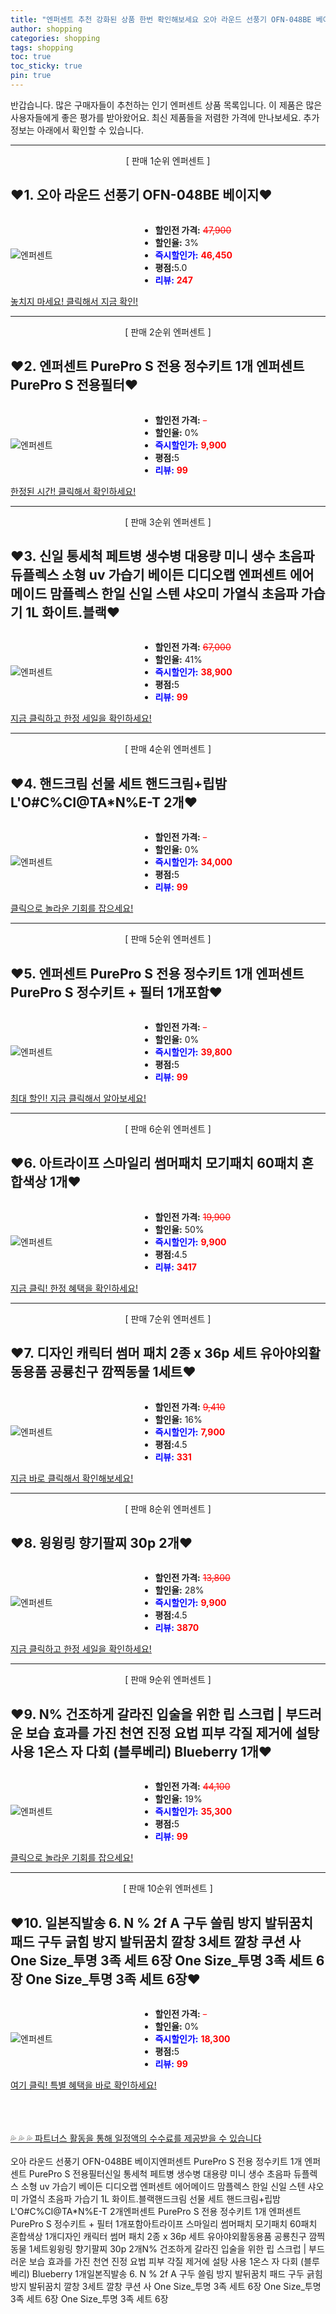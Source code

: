 ```yaml
---
title: "엔퍼센트 추천 강화된 상품 한번 확인해보세요 오아 라운드 선풍기 OFN-048BE 베이지"
author: shopping
categories: shopping
tags: shopping
toc: true
toc_sticky: true
pin: true
---
```

반갑습니다. 많은 구매자들이 추천하는 인기 엔퍼센트 상품 목록입니다. 이 제품은 많은 사용자들에게 좋은 평가를 받아왔어요. 최신 제품들을 저렴한 가격에 만나보세요. 추가 정보는 아래에서 확인할 수 있습니다.

---
<p class="toplist" style="margin: 0 auto; display: block; width: fit-content;">[ 판매 1순위 엔퍼센트 ]</p>

<h2><strong>❤️1. 오아 라운드 선풍기 OFN-048BE 베이지❤️</strong></h2>

<div style="display: flex; align-items: center;">
    <div style="flex: 0.4;">
        <img src="https://thumbnail10.coupangcdn.com/thumbnails/remote/230x230ex/image/rs_quotation_api/771aduxl/40c4f5a00adc43d2845c9137eb3d83da.jpg" alt="엔퍼센트" style="max-width: 100%;">
    </div>
    <div style="flex: 0.6; margin-left: 10px;">
        <ul>
            <li><strong>할인전 가격:</strong> <del style="color: red;">47,900</del></li>
            <li><strong>할인율:</strong> 3%</li>
            <li><span style='color:blue'><strong>즉시할인가:</strong></span> <span style='color:red'><strong>46,450</strong></span></li>
            <li><strong>평점:</strong>5.0</li>
            <li><span style='color:blue'><strong>리뷰:</strong></span> <span style='color:red'><strong>247</strong></span></li>
        </ul>
    </div>
</div>
<div class="center">
    <a href="https://William4Davisa.github.io?lptag=AF9450613&subid=githubio&pageKey=7230170927&traceid=V0-153&itemId=18344278159&vendorItemId=85488419466" class="myButton">
        놓치지 마세요! 클릭해서 지금 확인!
    </a>
</div>


---
<p class="toplist" style="margin: 0 auto; display: block; width: fit-content;">[ 판매 2순위 엔퍼센트 ]</p>

<h2><strong>❤️2. 엔퍼센트 PurePro S 전용 정수키트 1개 엔퍼센트 PurePro S 전용필터❤️</strong></h2>

<div style="display: flex; align-items: center;">
    <div style="flex: 0.4;">
        <img src="https://thumbnail10.coupangcdn.com/thumbnails/remote/230x230ex/image/vendor_inventory/9808/90c79a5fcbc0cde4c9538df4dc069b48a38d954501a3cc50dbfb70679927.jpg" alt="엔퍼센트" style="max-width: 100%;">
    </div>
    <div style="flex: 0.6; margin-left: 10px;">
        <ul>
            <li><strong>할인전 가격:</strong> <del style="color: red;">-</del></li>
            <li><strong>할인율:</strong> 0%</li>
            <li><span style='color:blue'><strong>즉시할인가:</strong></span> <span style='color:red'><strong>9,900</strong></span></li>
            <li><strong>평점:</strong>5</li>
            <li><span style='color:blue'><strong>리뷰:</strong></span> <span style='color:red'><strong>99</strong></span></li>
        </ul>
    </div>
</div>
<div class="center">
    <a href="https://William4Davisa.github.io?lptag=AF9450613&subid=githubio&pageKey=7737849053&traceid=V0-153&itemId=20810346602&vendorItemId=87879231486" class="myButton">
        한정된 시간! 클릭해서 확인하세요!
    </a>
</div>


---
<p class="toplist" style="margin: 0 auto; display: block; width: fit-content;">[ 판매 3순위 엔퍼센트 ]</p>

<h2><strong>❤️3. 신일 통세척 페트병 생수병 대용량 미니 생수 초음파 듀플렉스 소형 uv 가습기 베이든 디디오랩 엔퍼센트 에어메이드 맘플렉스 한일 신일 스텐 샤오미 가열식 초음파 가습기 1L 화이트.블랙❤️</strong></h2>

<div style="display: flex; align-items: center;">
    <div style="flex: 0.4;">
        <img src="https://thumbnail10.coupangcdn.com/thumbnails/remote/230x230ex/image/vendor_inventory/90e1/0a42b878851bfb0324e11bb9d998e6e860886da5487a6d2f5397d8bed97c.jpg" alt="엔퍼센트" style="max-width: 100%;">
    </div>
    <div style="flex: 0.6; margin-left: 10px;">
        <ul>
            <li><strong>할인전 가격:</strong> <del style="color: red;">67,000</del></li>
            <li><strong>할인율:</strong> 41%</li>
            <li><span style='color:blue'><strong>즉시할인가:</strong></span> <span style='color:red'><strong>38,900</strong></span></li>
            <li><strong>평점:</strong>5</li>
            <li><span style='color:blue'><strong>리뷰:</strong></span> <span style='color:red'><strong>99</strong></span></li>
        </ul>
    </div>
</div>
<div class="center">
    <a href="https://William4Davisa.github.io?lptag=AF9450613&subid=githubio&pageKey=7724620886&traceid=V0-153&itemId=20740907080&vendorItemId=87811321222" class="myButton">
        지금 클릭하고 한정 세일을 확인하세요!
    </a>
</div>


---
<p class="toplist" style="margin: 0 auto; display: block; width: fit-content;">[ 판매 4순위 엔퍼센트 ]</p>

<h2><strong>❤️4. 핸드크림 선물 세트 핸드크림+립밤 L'O#C%CI@TA*N%E-T 2개❤️</strong></h2>

<div style="display: flex; align-items: center;">
    <div style="flex: 0.4;">
        <img src="https://thumbnail10.coupangcdn.com/thumbnails/remote/230x230ex/image/vendor_inventory/b976/d559ea5d5bcd832077b47eb379cfae695dedbb049f100471d889951f9233.jpg" alt="엔퍼센트" style="max-width: 100%;">
    </div>
    <div style="flex: 0.6; margin-left: 10px;">
        <ul>
            <li><strong>할인전 가격:</strong> <del style="color: red;">-</del></li>
            <li><strong>할인율:</strong> 0%</li>
            <li><span style='color:blue'><strong>즉시할인가:</strong></span> <span style='color:red'><strong>34,000</strong></span></li>
            <li><strong>평점:</strong>5</li>
            <li><span style='color:blue'><strong>리뷰:</strong></span> <span style='color:red'><strong>99</strong></span></li>
        </ul>
    </div>
</div>
<div class="center">
    <a href="https://William4Davisa.github.io?lptag=AF9450613&subid=githubio&pageKey=8164735159&traceid=V0-153&itemId=23503239304&vendorItemId=90529665294" class="myButton">
        클릭으로 놀라운 기회를 잡으세요!
    </a>
</div>


---
<p class="toplist" style="margin: 0 auto; display: block; width: fit-content;">[ 판매 5순위 엔퍼센트 ]</p>

<h2><strong>❤️5. 엔퍼센트 PurePro S 전용 정수키트 1개 엔퍼센트 PurePro S 정수키트 + 필터 1개포함❤️</strong></h2>

<div style="display: flex; align-items: center;">
    <div style="flex: 0.4;">
        <img src="https://thumbnail8.coupangcdn.com/thumbnails/remote/230x230ex/image/vendor_inventory/4962/ed2f3a3efba931da616bdcfe3074a93e11dfbe8017b81d64481962ff3c05.jpg" alt="엔퍼센트" style="max-width: 100%;">
    </div>
    <div style="flex: 0.6; margin-left: 10px;">
        <ul>
            <li><strong>할인전 가격:</strong> <del style="color: red;">-</del></li>
            <li><strong>할인율:</strong> 0%</li>
            <li><span style='color:blue'><strong>즉시할인가:</strong></span> <span style='color:red'><strong>39,800</strong></span></li>
            <li><strong>평점:</strong>5</li>
            <li><span style='color:blue'><strong>리뷰:</strong></span> <span style='color:red'><strong>99</strong></span></li>
        </ul>
    </div>
</div>
<div class="center">
    <a href="https://William4Davisa.github.io?lptag=AF9450613&subid=githubio&pageKey=7737849053&traceid=V0-153&itemId=20810346607&vendorItemId=87879231501" class="myButton">
        최대 할인! 지금 클릭해서 알아보세요!
    </a>
</div>


---
<p class="toplist" style="margin: 0 auto; display: block; width: fit-content;">[ 판매 6순위 엔퍼센트 ]</p>

<h2><strong>❤️6. 아트라이프 스마일리 썸머패치 모기패치 60패치 혼합색상 1개❤️</strong></h2>

<div style="display: flex; align-items: center;">
    <div style="flex: 0.4;">
        <img src="https://thumbnail7.coupangcdn.com/thumbnails/remote/230x230ex/image/retail/images/2023/06/23/14/3/89b42664-c170-4b71-ad40-74576d7df324.jpg" alt="엔퍼센트" style="max-width: 100%;">
    </div>
    <div style="flex: 0.6; margin-left: 10px;">
        <ul>
            <li><strong>할인전 가격:</strong> <del style="color: red;">19,900</del></li>
            <li><strong>할인율:</strong> 50%</li>
            <li><span style='color:blue'><strong>즉시할인가:</strong></span> <span style='color:red'><strong>9,900</strong></span></li>
            <li><strong>평점:</strong>4.5</li>
            <li><span style='color:blue'><strong>리뷰:</strong></span> <span style='color:red'><strong>3417</strong></span></li>
        </ul>
    </div>
</div>
<div class="center">
    <a href="https://William4Davisa.github.io?lptag=AF9450613&subid=githubio&pageKey=7345558730&traceid=V0-153&itemId=19145721628&vendorItemId=86362553636" class="myButton">
        지금 클릭! 한정 혜택을 확인하세요!
    </a>
</div>


---
<p class="toplist" style="margin: 0 auto; display: block; width: fit-content;">[ 판매 7순위 엔퍼센트 ]</p>

<h2><strong>❤️7. 디자인 캐릭터 썸머 패치 2종 x 36p 세트 유아야외활동용품 공룡친구 깜찍동물 1세트❤️</strong></h2>

<div style="display: flex; align-items: center;">
    <div style="flex: 0.4;">
        <img src="https://thumbnail10.coupangcdn.com/thumbnails/remote/230x230ex/image/retail/images/2023/05/03/10/1/c4b405f9-71df-4102-81ff-84363fee2cfc.jpg" alt="엔퍼센트" style="max-width: 100%;">
    </div>
    <div style="flex: 0.6; margin-left: 10px;">
        <ul>
            <li><strong>할인전 가격:</strong> <del style="color: red;">9,410</del></li>
            <li><strong>할인율:</strong> 16%</li>
            <li><span style='color:blue'><strong>즉시할인가:</strong></span> <span style='color:red'><strong>7,900</strong></span></li>
            <li><strong>평점:</strong>4.5</li>
            <li><span style='color:blue'><strong>리뷰:</strong></span> <span style='color:red'><strong>331</strong></span></li>
        </ul>
    </div>
</div>
<div class="center">
    <a href="https://William4Davisa.github.io?lptag=AF9450613&subid=githubio&pageKey=5769353750&traceid=V0-153&itemId=9797613334&vendorItemId=85857819418" class="myButton">
        지금 바로 클릭해서 확인해보세요!
    </a>
</div>


---
<p class="toplist" style="margin: 0 auto; display: block; width: fit-content;">[ 판매 8순위 엔퍼센트 ]</p>

<h2><strong>❤️8. 윙윙링 향기팔찌 30p 2개❤️</strong></h2>

<div style="display: flex; align-items: center;">
    <div style="flex: 0.4;">
        <img src="https://thumbnail8.coupangcdn.com/thumbnails/remote/230x230ex/image/retail/images/2021/06/29/17/6/4dc8f5ed-705b-41b8-b099-8ad23bbcf540.jpg" alt="엔퍼센트" style="max-width: 100%;">
    </div>
    <div style="flex: 0.6; margin-left: 10px;">
        <ul>
            <li><strong>할인전 가격:</strong> <del style="color: red;">13,800</del></li>
            <li><strong>할인율:</strong> 28%</li>
            <li><span style='color:blue'><strong>즉시할인가:</strong></span> <span style='color:red'><strong>9,900</strong></span></li>
            <li><strong>평점:</strong>4.5</li>
            <li><span style='color:blue'><strong>리뷰:</strong></span> <span style='color:red'><strong>3870</strong></span></li>
        </ul>
    </div>
</div>
<div class="center">
    <a href="https://William4Davisa.github.io?lptag=AF9450613&subid=githubio&pageKey=5756915683&traceid=V0-153&itemId=9738454053&vendorItemId=77022214465" class="myButton">
        지금 클릭하고 한정 세일을 확인하세요!
    </a>
</div>


---
<p class="toplist" style="margin: 0 auto; display: block; width: fit-content;">[ 판매 9순위 엔퍼센트 ]</p>

<h2><strong>❤️9. N% 건조하게 갈라진 입술을 위한 립 스크럽 | 부드러운 보습 효과를 가진 천연 진정 요법 피부 각질 제거에 설탕 사용 1온스 자 다회 (블루베리) Blueberry 1개❤️</strong></h2>

<div style="display: flex; align-items: center;">
    <div style="flex: 0.4;">
        <img src="https://thumbnail9.coupangcdn.com/thumbnails/remote/230x230ex/image/vendor_inventory/7762/d378c5194c08f554b17167462984d95328f204fead8d655318ec0676292e.jpg" alt="엔퍼센트" style="max-width: 100%;">
    </div>
    <div style="flex: 0.6; margin-left: 10px;">
        <ul>
            <li><strong>할인전 가격:</strong> <del style="color: red;">44,100</del></li>
            <li><strong>할인율:</strong> 19%</li>
            <li><span style='color:blue'><strong>즉시할인가:</strong></span> <span style='color:red'><strong>35,300</strong></span></li>
            <li><strong>평점:</strong>5</li>
            <li><span style='color:blue'><strong>리뷰:</strong></span> <span style='color:red'><strong>99</strong></span></li>
        </ul>
    </div>
</div>
<div class="center">
    <a href="https://William4Davisa.github.io?lptag=AF9450613&subid=githubio&pageKey=7985648030&traceid=V0-153&itemId=22176203791&vendorItemId=89222542858" class="myButton">
        클릭으로 놀라운 기회를 잡으세요!
    </a>
</div>


---
<p class="toplist" style="margin: 0 auto; display: block; width: fit-content;">[ 판매 10순위 엔퍼센트 ]</p>

<h2><strong>❤️10. 일본직발송 6. N % 2f A 구두 쓸림 방지 발뒤꿈치 패드 구두 긁힘 방지 발뒤꿈치 깔창 3세트 깔창 쿠션 사 One Size_투명 3족 세트 6장 One Size_투명 3족 세트 6장 One Size_투명 3족 세트 6장❤️</strong></h2>

<div style="display: flex; align-items: center;">
    <div style="flex: 0.4;">
        <img src="https://thumbnail10.coupangcdn.com/thumbnails/remote/230x230ex/image/vendor_inventory/226a/4f9bd26e999d6cc660906dc607089ccaba10a5b0202f73a99e954c948139.jpg" alt="엔퍼센트" style="max-width: 100%;">
    </div>
    <div style="flex: 0.6; margin-left: 10px;">
        <ul>
            <li><strong>할인전 가격:</strong> <del style="color: red;">-</del></li>
            <li><strong>할인율:</strong> 0%</li>
            <li><span style='color:blue'><strong>즉시할인가:</strong></span> <span style='color:red'><strong>18,300</strong></span></li>
            <li><strong>평점:</strong>5</li>
            <li><span style='color:blue'><strong>리뷰:</strong></span> <span style='color:red'><strong>99</strong></span></li>
        </ul>
    </div>
</div>
<div class="center">
    <a href="https://William4Davisa.github.io?lptag=AF9450613&subid=githubio&pageKey=5925435823&traceid=V0-153&itemId=10513773204&vendorItemId=77795402615" class="myButton">
        여기 클릭! 특별 혜택을 바로 확인하세요!
    </a>
</div>

<br><br><br>[💦 💦 💦 파트너스 활동을 통해 일정액의 수수료를 제공받을 수 있습니다](https://link.coupang.com/a/bcpT2c)<br><br>오아 라운드 선풍기 OFN-048BE 베이지엔퍼센트 PurePro S 전용 정수키트 1개 엔퍼센트 PurePro S 전용필터신일 통세척 페트병 생수병 대용량 미니 생수 초음파 듀플렉스 소형 uv 가습기 베이든 디디오랩 엔퍼센트 에어메이드 맘플렉스 한일 신일 스텐 샤오미 가열식 초음파 가습기 1L 화이트.블랙핸드크림 선물 세트 핸드크림+립밤 L'O#C%CI@TA*N%E-T 2개엔퍼센트 PurePro S 전용 정수키트 1개 엔퍼센트 PurePro S 정수키트 + 필터 1개포함아트라이프 스마일리 썸머패치 모기패치 60패치 혼합색상 1개디자인 캐릭터 썸머 패치 2종 x 36p 세트 유아야외활동용품 공룡친구 깜찍동물 1세트윙윙링 향기팔찌 30p 2개N% 건조하게 갈라진 입술을 위한 립 스크럽 | 부드러운 보습 효과를 가진 천연 진정 요법 피부 각질 제거에 설탕 사용 1온스 자 다회 (블루베리) Blueberry 1개일본직발송 6. N % 2f A 구두 쓸림 방지 발뒤꿈치 패드 구두 긁힘 방지 발뒤꿈치 깔창 3세트 깔창 쿠션 사 One Size_투명 3족 세트 6장 One Size_투명 3족 세트 6장 One Size_투명 3족 세트 6장